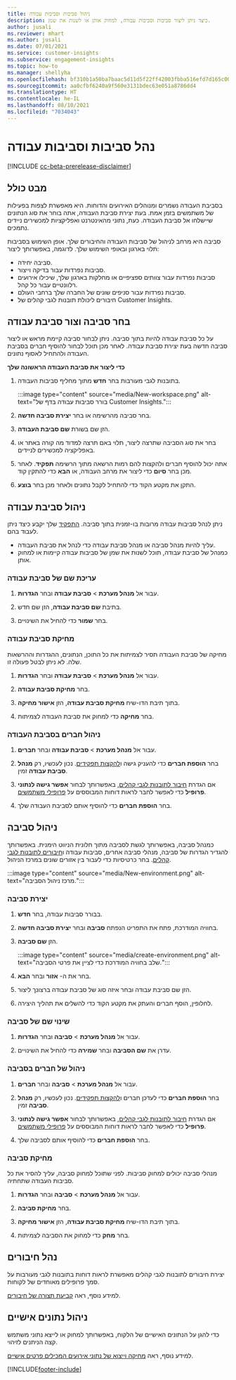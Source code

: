 ```yaml
---
title: ניהול סביבות וסביבות עבודה
description: כיצד ניתן ליצור סביבות וסביבות עבודה, למחוק אותן או לשנות את שמן.
author: jusali
ms.reviewer: mhart
ms.author: jusali
ms.date: 07/01/2021
ms.service: customer-insights
ms.subservice: engagement-insights
ms.topic: how-to
ms.manager: shellyha
ms.openlocfilehash: bf310b1a50ba7baac5d11d5f22ff42003fbba516efd7d165c00b59adc958da2e
ms.sourcegitcommit: aa0cfbf6240a9f560e3131bdec63e051a8786dd4
ms.translationtype: HT
ms.contentlocale: he-IL
ms.lasthandoff: 08/10/2021
ms.locfileid: "7034043"
---
```

# <a name="manage-environments-and-workspaces"></a>נהל סביבות וסביבות עבודה

[!INCLUDE [cc-beta-prerelease-disclaimer](includes/cc-beta-prerelease-disclaimer.md)]

## <a name="overview"></a>מבט כולל

בסביבת העבודה נשמרים ומנוהלים האירועים והדוחות. היא מאפשרת לצפות בפעילות של משתמשים בזמן אמת. בעת יצירת סביבת העבודה, אתה בוחר את סוג הנתונים שיישלחו אל סביבת העבודה. כעת, נתוני מהאינטרנט ואפליקציות למכשירים ניידים נתמכים.

סביבה היא מרחב לניהול של סביבות העבודה והחיבורים שלך. אופן השימוש בסביבות תלוי בארגון ובאופי השימוש שלך. לדוגמה, באפשרותך ליצור:

-   סביבה יחידה.
-   סביבות נפרדות עבור בדיקה וייצור.
-   סביבות נפרדות עבור צוותים ספציפיים או מחלקות בארגון שלך, שיכילו אירועים רלוונטיים עבור כל קהל.
-   סביבות נפרדות עבור סניפים שונים של החברה שלך ברחבי העולם.
-   חיבורים ליכולת תובנות לגבי קהלים של Customer Insights.

## <a name="choose-an-environment-and-create-a-workspace"></a>בחר סביבה וצור סביבת עבודה 

על כל סביבת עבודה להיות בתוך סביבה. ניתן לבחור סביבה קיימת מראש או ליצור סביבה חדשה בעת יצירת סביבת עבודה. לאחר מכן תוכל לבחור להוסיף חברים בסביבת העבודה ולהתחיל לאסוף נתונים.

**כדי ליצור את סביבת העבודה הראשונה שלך**

1. בתובנות לגבי מעורבות בחר **חדש** מתוך מחליף סביבות העבודה. 

   :::image type="content" source="media/New-workspace.png" alt-text="בורר סביבות עבודה בדף של Customer Insights.":::

1. בחר סביבה מהרשימה או בחר **יצירת סביבה חדשה**.

1. הזן שם בשורת **שם סביבת העבודה**. 

1. בחר את סוג הסביבה שתרצה ליצור, תלוי באם תרצה למדוד מה קורה באתר או באפליקציה למכשירים לניידים. 

1. אתה יכול להוסיף חברים ולהקצות להם רמות הרשאה מתוך הרשימה **תפקיד**. לאחר מכן בחר **סיום** כדי ליצור את מרחב העבודה, או **הבא** כדי להתקין קוד. 

1. התקן את מקטע הקוד כדי להתחיל לקבל נתונים ולאחר מכן בחר **בוצע**. 

## <a name="manage-a-workspace"></a>ניהול סביבת עבודה

ניתן לנהל סביבות עבודה מרובות בו-זמנית בתוך סביבה. [התפקיד](user-roles.md) שלך יקבע כיצד ניתן לעבוד בהם. 

 - עליך להיות מנהל סביבה או מנהל סביבת עבודה כדי לנהל את סביבת העבודה.
 - כמנהל של סביבת עבודה, תוכל לשנות את שמן של סביבות עבודה קיימות או למחוק אותן. 

### <a name="edit-a-workspace-name"></a>עריכת שם של סביבת עבודה

1. עבור אל **מנהל מערכת** > **סביבת עבודה** ובחר **הגדרות**.

1. בתיבת **שם סביבת עבודה**, הזן שם חדש.

1. בחר **שמור** כדי להחיל את השינויים.

### <a name="delete-a-workspace"></a>מחיקת סביבת עבודה

מחיקה של סביבת העבודה תסיר לצמיתות את כל התוכן, הנתונים, ההגדרות וההרשאות שלה. לא ניתן לבטל פעולה זו.‬

1. עבור אל **מנהל מערכת** > **סביבת עבודה** ובחר **הגדרות**.

1. בחר **מחיקת סביבת עבודה**. 

1. בתוך תיבת הדו-שיח **מחיקת סביבת עבודה**, הזן **אישור מחיקה**. 

1. בחר **מחיקה** כדי למחוק את סביבת העבודה לצמיתות.

### <a name="manage-workspace-members"></a>ניהול חברים בסביבת העבודה

1. עבור אל **מנהל מערכת** > **סביבת עבודה** ובחר **חברים**.

1. בחר **הוספת חברים** כדי להעניק גישה ו[להקצות תפקידים](user-roles.md). נכון לעכשיו, רק **מנהל סביבת עבודה** זמין.

1. אם הגדרת [חיבור לתובנות לגבי קהלים](configure-connections.md), באפשרותך לבחור **אפשר גישה לנתוני פרופיל** כדי לאפשר לחבר לראות דוחות המבוססים על [פרופילי משתמשים](profile-reports.md).

1. בחר **הוספת חברים** כדי להוסיף אותם לסביבת העבודה שלך.

## <a name="manage-an-environment"></a>ניהול סביבה

כמנהל סביבה, באפשרותך לגשת לסביבה מתוך חלונית הניווט הימנית. באפשרותך להגדיר הגדרות של סביבה, מנהלי סביבה אחרים, סביבות עבודה ו[חיבורים לתובנות לגבי קהלים](configure-connections.md). בחר כרטיסיות כדי לעבור בין אזורים שונים במרכז הניהול.

:::image type="content" source="media/New-environment.png" alt-text="מרכז ניהול הסביבה.":::

### <a name="create-an-environment"></a>יצירת סביבה

1. בבורר סביבות עבודה, בחר **חדש**.

1. בחוויה המודרכת, פתח את התפריט הנפתח **סביבה** ובחר **יצירת סביבה חדשה**. 

1. הזן **שם סביבה**.

   :::image type="content" source="media/create-environment.png" alt-text="שלב בחוויה המודרכת כדי לציין את פרטי הסביבה.":::

1. בחר את ה- **אזור** ובחר **הבא**. 

1. הזן שם סביבת עבודה ובחר איזה סוג של סביבת עבודה ברצונך ליצור. 

1.  לחלופין, הוסף חברים והעתק את מקטע הקוד כדי להשלים את תהליך היצירה.

### <a name="rename-an-environment"></a>שינוי שם של סביבה

1. עבור אל **מנהל מערכת** > **סביבה** ובחר **הגדרות**.

1. עדרן את **שם הסביבה** ובחר **שמירה** כדי להחיל את השינויים.

### <a name="manage-environment-members"></a>ניהול של חברים בסביבה

1. עבור אל **מנהל מערכת** > **סביבה** ובחר **חברים**.

1. בחר **הוספת חברים** כדי לעדכן חברים ו[להקצות תפקידים](user-roles.md). נכון לעכשיו, רק **מנהל סביבה** זמין.

1. אם הגדרת [חיבור לתובנות לגבי קהלים](configure-connections.md), באפשרותך לבחור **אפשר גישה לנתוני פרופיל** כדי לאפשר לחבר לראות דוחות המבוססים על [פרופילי משתמשים](profile-reports.md).

1. בחר **הוספת חברים** כדי להוסיף אותם לסביבה שלך.

### <a name="delete-an-environment"></a>מחיקת סביבה

מנהלי סביבה יכולים למחוק סביבות. לפני שתוכל למחוק סביבה, עליך להסיר את כל סביבות העבודה שתחתיה.

1. עבור אל **מנהל מערכת** > **סביבה** ובחר **הגדרות**.

1. בחר **מחיקת סביבה**. 

1. בתוך תיבת הדו-שיח **מחיקת סביבת עבודה**, הזן **אישור מחיקה**. 

1. בחר **מחק** כדי למחוק את הסביבה לצמיתות.

## <a name="manage-connections"></a>נהל חיבורים

יצירת חיבורים לתובנות לגבי קהלים מאפשרת לראות דוחות בתובנות לגבי מעורבות על סמך פרופילים מאוחדים של לקוחות. 

למידע נוסף, ראה [קביעת תצורה של חיבורים](configure-connections.md).

## <a name="manage-personal-data"></a>ניהול נתונים אישיים

כדי להגן על הנתונים האישיים של הלקוח, באפשרותך למחוק או לייצא נתוני משתמש קצה הניתנים לזיהוי.

למידע נוסף, ראה [מחיקה וייצוא של נתוני אירועים המכילים פרטים אישיים](delete-export-personal-data.md).


[!INCLUDE[footer-include](../includes/footer-banner.md)]
